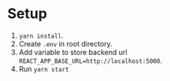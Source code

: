 # Setup

1. ```yarn install```.
2. Create ```.env``` in root directory.
3. Add variable to store backend url ```REACT_APP_BASE_URL=http://localhost:5000```.
4. Run ```yarn start```
